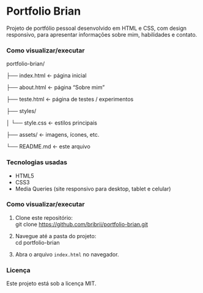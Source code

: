 # Portfolio Brian
Projeto de portfólio pessoal desenvolvido em HTML e CSS, com design responsivo, para apresentar informações sobre mim, habilidades e contato.

### Como visualizar/executar
portfolio-brian/


├── index.html       ← página inicial

├── about.html       ← página “Sobre mim”

├── teste.html       ← página de testes / experimentos

├── styles/

│   └── style.css    ← estilos principais

├── assets/          ← imagens, ícones, etc.

└── README.md        ← este arquivo

### Tecnologias usadas
- HTML5  
- CSS3  
- Media Queries (site responsivo para desktop, tablet e celular)

### Como visualizar/executar
1. Clone este repositório:  
   git clone https://github.com/bribrii/portfolio-brian.git

2. Navegue até a pasta do projeto:  
   cd portfolio-brian

3. Abra o arquivo `index.html` no navegador.

### Licença
Este projeto está sob a licença MIT.
